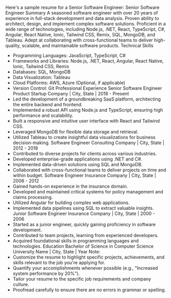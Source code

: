 Here's a sample resume for a Senior Software Engineer:
Senior Software Engineer
Summary
A seasoned software engineer with over 20 years of experience in full-stack development and data analysis. Proven ability to architect, design, and implement complex software solutions. Proficient in a wide range of technologies, including Node.js, .NET, React, TypeScript, C#, Angular, React Native, Ionic, Tailwind CSS, Remix, SQL, MongoDB, and Tableau. Adept at collaborating with cross-functional teams to deliver high-quality, scalable, and maintainable software products.
Technical Skills
 * Programming Languages: JavaScript, TypeScript, C#
 * Frameworks and Libraries: Node.js, .NET, React, Angular, React Native, Ionic, Tailwind CSS, Remix
 * Databases: SQL, MongoDB
 * Data Visualization: Tableau
 * Cloud Platforms: AWS, Azure (Optional, if applicable)
 * Version Control: Git
Professional Experience
Senior Software Engineer
Product Startup Company | City, State | 2018 - Present
 * Led the development of a groundbreaking SaaS platform, architecting the entire backend and frontend.
 * Implemented a robust API using Node.js and TypeScript, ensuring high performance and scalability.
 * Built a responsive and intuitive user interface with React and Tailwind CSS.
 * Leveraged MongoDB for flexible data storage and retrieval.
 * Utilized Tableau to create insightful data visualizations for business decision-making.
Software Engineer
Consulting Company | City, State | 2012 - 2018
 * Contributed to diverse projects for clients across various industries.
 * Developed enterprise-grade applications using .NET and C#.
 * Implemented data-driven solutions using SQL and MongoDB.
 * Collaborated with cross-functional teams to deliver projects on time and within budget.
Software Engineer
Insurance Company | City, State | 2006 - 2012
 * Gained hands-on experience in the insurance domain.
 * Developed and maintained critical systems for policy management and claims processing.
 * Utilized Angular for building complex web applications.
 * Implemented data pipelines using SQL to extract valuable insights.
Junior Software Engineer
Insurance Company | City, State | 2000 - 2006
 * Started as a junior engineer, quickly gaining proficiency in software development.
 * Contributed to team projects, learning from experienced developers.
 * Acquired foundational skills in programming languages and technologies.
Education
Bachelor of Science in Computer Science
University Name | City, State | Year
Note:
 * Customize the resume to highlight specific projects, achievements, and skills relevant to the job you're applying for.
 * Quantify your accomplishments whenever possible (e.g., "Increased system performance by 20%").
 * Tailor your resume to the specific job requirements and company culture.
 * Proofread carefully to ensure there are no errors in grammar or spelling.
